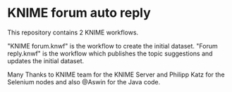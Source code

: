 # KNIME forum auto reply

This repository contains 2 KNIME workflows.

"KNIME forum.knwf" is the workflow to create the initial dataset.
"Forum reply.knwf" is the workflow which publishes the topic suggestions and updates the initial dataset.

Many Thanks to KNIME team for the KNIME Server and Philipp Katz for the Selenium nodes and also @Aswin for the Java code.
